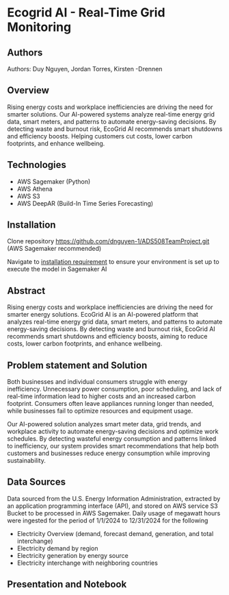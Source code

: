 # Ecogrid AI - Real-Time Grid Monitoring

## Authors
Authors: Duy Nguyen, Jordan Torres, Kirsten -Drennen

## Overview
Rising energy costs and workplace inefficiencies are driving the need for smarter solutions. Our AI-powered systems analyze real-time energy grid data, smart meters, and patterns to automate energy-saving decisions. By detecting waste and burnout risk, EcoGrid AI recommends smart shutdowns and efficiency boosts. Helping customers cut costs, lower carbon footprints, and enhance wellbeing.

## Technologies
* AWS Sagemaker (Python)
* AWS Athena
* AWS S3
* AWS DeepAR (Build-In Time Series Forecasting)


## Installation
Clone repository https://github.com/dnguyen-1/ADS508TeamProject.git (AWS Sagemaker recommended)

Navigate to [installation requirement](installation/Installation%20%26%20Set-Up.ipynb) to ensure your environment is set up to execute the model in Sagemaker AI

## Abstract

Rising energy costs and workplace inefficiencies are driving the need for smarter energy solutions. EcoGrid AI is an AI-powered platform that analyzes real-time energy grid data, smart meters, and patterns to automate energy-saving decisions. By detecting waste and burnout risk, EcoGrid AI recommends smart shutdowns and efficiency boosts, aiming to reduce costs, lower carbon footprints, and enhance wellbeing.

## Problem statement and Solution

Both businesses and individual consumers struggle with energy inefficiency. Unnecessary power consumption, poor scheduling, and lack of real-time information lead to higher costs and an increased carbon footprint. Consumers often leave appliances running longer than needed, while businesses fail to optimize resources and equipment usage.

Our AI-powered solution analyzes smart meter data, grid trends, and workplace activity to automate energy-saving decisions and optimize work schedules. By detecting wasteful energy consumption and patterns linked to inefficiency, our system provides smart recommendations that help both customers and businesses reduce energy consumption while improving sustainability.

## Data Sources

Data sourced from the U.S. Energy Information Administration, extracted by an application programming interface (API), and stored on AWS service S3 Bucket to be processed in AWS Sagemaker. Daily usage of megawatt hours were ingested for the period of 1/1/2024 to 12/31/2024 for the following 
*	Electricity Overview (demand, forecast demand, generation, and total interchange)
*	Electricity demand by region
*	Electricity generation by energy source
*	Electricity interchange with neighboring countries

## Presentation and Notebook



